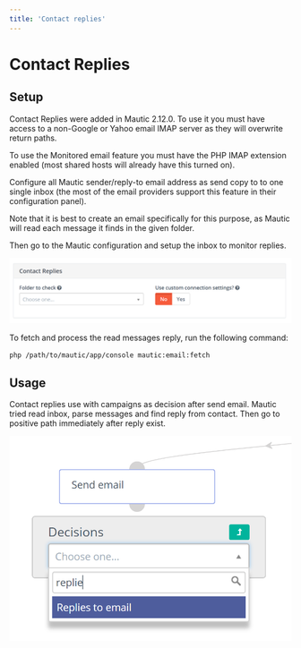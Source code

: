 ```yaml
---
title: 'Contact replies'
---
```


# Contact Replies

## Setup
Contact Replies were added in Mautic 2.12.0. To use it you must have access to a non-Google or Yahoo email IMAP server as they will overwrite return paths.

To use the Monitored email feature you must have the PHP IMAP extension enabled (most shared hosts will already have this turned on).

Configure all Mautic sender/reply-to email address as send copy to to one single inbox (the most of the email providers  support this feature in their configuration panel).  

Note that it is best to create an email specifically for this purpose, as Mautic will read each message it finds in the given folder.

Then go to the Mautic configuration and setup the inbox to monitor replies.

![Contact Replies IMAP folder](contact-replies-imap-folder.png "Contact Replies IMAP folder")

To fetch and process the read messages reply, run the following command:
```
php /path/to/mautic/app/console mautic:email:fetch
```

## Usage

Contact replies use with campaigns as decision after send email. Mautic tried read inbox, parse messages and find reply from contact. Then go to positive path immediately after reply exist. 

![Contact Replies campaign decision](contact-replies-campaign-decision.png)

